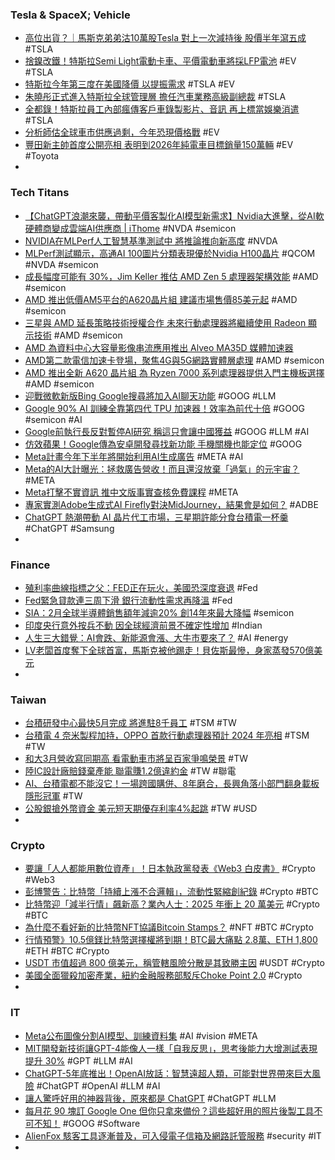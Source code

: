 ### Tesla & SpaceX; Vehicle
- [高位出貨？｜馬斯克弟弟沽10萬股Tesla 對上一次減持後 股價半年瀉五成](https://today.line.me/hk/v2/article/9mrlWRr) #TSLA
- [捨鎳改鐵！特斯拉Semi Light電動卡車、平價電動車將採LFP電池](https://news.cnyes.com/news/id/5138513) #EV #TSLA
- [特斯拉今年第三度在美國降價 以提振需求](https://m.cnyes.com/news/id/5138837) #TSLA #EV
- [朱曉彤正式進入特斯拉全球管理層 擔任汽車業務高級副總裁](https://news.cnyes.com/news/id/5138706) #TSLA
- [全都錄！特斯拉員工內部瘋傳客戶車錄製影片、音訊 再上標當娛樂消遣](https://news.cnyes.com/news/id/5138516) #TSLA
- [分析師估全球車市供應過剩，今年恐現價格戰](https://technews.tw/2023/04/06/car-glut-to-trigger-price-war-in-mid-2023/) #EV
- [豐田新主帥首度公開亮相 表明到2026年純電車目標銷量150萬輛](https://m.cnyes.com/news/id/5138913) #EV #Toyota
-
### Tech Titans
- [【ChatGPT浪潮來襲，帶動平價客製化AI模型新需求】Nvidia大進擊，從AI軟硬體商變成雲端AI供應商 | iThome](https://www.ithome.com.tw/news/156286) #NVDA #semicon
- [NVIDIA在MLPerf人工智慧基準測試中 將推論推向新高度](https://wantrich.chinatimes.com/news/20230406900926-420501) #NVDA
- [MLPerf測試顯示，高通AI 100圖片分類表現優於Nvidia H100晶片](https://tw.stock.yahoo.com/news/mlperf測試顯示-高通ai-100圖片分類表現優於nvidia-h100晶片-003254044.html) #QCOM #NVDA #semicon
- [成長幅度可能有 30%，Jim Keller 推估 AMD Zen 5 處理器架構效能](https://benchlife.info/jim-keller-tenstorrent-unveiled-amd-zen-5-data-center-cpu-performance/) #AMD #semicon
- [AMD 推出低價AM5平台的A620晶片組 建議市場售價85美元起](https://www.computerdiy.com.tw/amd-a620/) #AMD #semicon
- [三星與 AMD 延長策略技術授權合作 未來行動處理器將繼續使用 Radeon 顯示技術](https://www.cool3c.com/article/191746) #AMD #semicon
- [AMD 為資料中心大容量影像串流應用推出 Alveo MA35D 媒體加速器](https://news.xfastest.com/interview/126207/amd-為資料中心大容量影像串流應用推出-alveo-ma35d-媒體加速/)
- [AMD第二款電信加速卡登場，聚焦4G與5G網路實體層處理](https://www.ithome.com.tw/review/156133) #AMD #semicon
- [AMD 推出全新 A620 晶片組 為 Ryzen 7000 系列處理器提供入門主機板選擇](https://gnn.gamer.com.tw/detail.php?sn=247916) #AMD #semicon
- [迎戰微軟新版Bing Google搜尋將加入AI聊天功能](https://m.cnyes.com/news/id/5138499) #GOOG #LLM
- [Google 90% AI 訓練全靠第四代 TPU 加速器！效率為前代十倍](https://www.inside.com.tw/article/31235-google-AI-TPU) #GOOG #semicon #AI
- [Google前執行長反對暫停AI研究 稱這只會讓中國獲益](https://news.cnyes.com/news/id/5138830) #GOOG #LLM #AI
- [仿效蘋果！Google傳為安卓開發尋找新功能  手機關機也能定位](https://3c.ltn.com.tw/news/52689) #GOOG
- [Meta計畫今年下半年將開始利用AI生成廣告](https://www.ithome.com.tw/news/156257) #META #AI
- [Meta的AI大計曝光：拯救廣告營收！而且還沒放棄「過氣」的元宇宙？](https://tw.news.yahoo.com/meta的ai大計曝光-拯救廣告營收-而且還沒放棄-過氣-的元宇宙-065214164.html) #META
- [Meta打擊不實資訊 推中文版事實查核免費課程](https://tw.news.yahoo.com/meta打擊不實資訊-推中文版事實查核免費課程-045516503.html) #META
- [專家實測Adobe生成式AI Firefly對決MidJourney，結果會是如何？](https://www.techbang.com/posts/105220-what-will-be-the-outcome-of-the-fledgling-ai-drawing-adobe) #ADBE
- [ChatGPT 熱潮帶動 AI 晶片代工市場，三星期許能分食台積電一杯羹](https://technews.tw/2023/04/06/three-weeks-may-be-able-to-share-the-ai-chip-foundry-market/) #ChatGPT #Samsung
-
### Finance
- [殖利率曲線指標之父：FED正在玩火，美國恐深度衰退](https://www.moneydj.com/kmdj/news/newsviewer.aspx?a=93c8628f-c83e-4edc-8e01-3551943f68d2) #Fed
- [Fed緊急貸款連三周下滑 銀行流動性需求再降溫](https://news.cnyes.com/news/id/5138519) #Fed
- [SIA：2月全球半導體銷售額年減逾20% 創14年來最大降幅](https://m.cnyes.com/news/id/5138526) #semicon
- [印度央行意外按兵不動 因全球經濟前景不確定性增加](https://news.cnyes.com/news/id/5137731) #Indian
- [人生三大錯覺：AI會跌、新能源會漲、大牛市要來了？](https://m.hk.investing.com/analysis/article-104184) #AI #energy
- [LV老闆首度奪下全球首富，馬斯克被他踢走！貝佐斯最慘，身家蒸發570億美元](https://www.bnext.com.tw/article/74700/the-worlds-billionaires-2023-)
-
### Taiwan
- [台積研發中心最快5月完成 將進駐8千員工](https://ctee.com.tw/news/tech/839384.html) #TSM #TW
- [台積電 4 奈米製程加持，OPPO 首款行動處理器預計 2024 年亮相](https://technews.tw/2023/04/07/oppos-first-mobile-processor-is-expected-to-debut-in-2024/) #TSM #TW
- [和大3月營收寫同期高 看電動車市將呈百家爭鳴榮景](https://news.cnyes.com/news/id/5139029) #TW
- [陸IC設計廠賠錢棄產能 聯電賺1.2億違約金](https://ctee.com.tw/news/china/838992.html) #TW #聯電
- [AI、台積電都不能沒它！一場跨國購併、8年磨合，長興角落小部門翻身載板隱形冠軍](https://today.line.me/tw/v2/article/PGXQNLj) #TW
- [公股銀搶外幣資金 美元短天期優存利率4%起跳](https://news.cnyes.com/news/id/5138842) #TW #USD
-
### Crypto
- [要讓「人人都能用數位資產」！日本執政黨發表《Web3 白皮書》](https://blockcast.it/2023/04/07/japans-ruling-party-published-web3-white-paper-to-promote-industry-growth/) #Crypto #Web3
- [彭博警告：比特幣「持續上漲不合邏輯」，流動性緊縮創紀錄](https://www.blocktempo.com/bloomberg-said-bitcoin-continued-rise-may-be-illogical/) #Crypto #BTC
- [比特幣迎「減半行情」飆新高？業內人士：2025 年衝上 20 萬美元](https://blockcast.it/2023/04/06/bitcoin-on-track-to-hit-180000-in-its-next-halving-cycle-longtime-market-participant-said/) #Crypto #BTC
- [為什麼不看好新的比特幣NFT協議Bitcoin Stamps？](https://m.cnyes.com/news/id/5138777) #NFT #BTC #Crypto
- [行情預警》10.5億鎂比特幣選擇權將到期！BTC最大痛點 2.8萬、ETH 1,800](https://www.blocktempo.com/over-1-billion-btc-and-eth-options-expire-today-shanghai/) #ETH #BTC #Crypto
- [USDT 市值超過 800 億美元，稱管轄風險分散是其致勝主因](https://abmedia.io/usdt-market-cap-over-8e-jurisdictional-diversify-is-key-factor) #USDT #Crypto
- [美國全面獵殺加密產業，紐約金融服務部駁斥Choke Point 2.0](https://abmedia.io/us-hunt-for-crypto-called-choke-point-2-0) #Crypto
-
### IT
- [Meta公布圖像分割AI模型、訓練資料集](https://www.ithome.com.tw/news/156259) #AI #vision #META
- [MIT開發新技術讓GPT-4能像人一樣「自我反思」，思考後能力大增測試表現提升 30%](https://www.techbang.com/posts/105182-gpt-4-increased-ability-after-self-reflection-and-improved) #GPT #LLM #AI
- [ChatGPT-5年底推出！OpenAI放話：智慧遠超人類，可能對世界帶來巨大風險](https://www.blocktempo.com/will-chatgpt-surpass-human-intelligence-gpt-5-to-be-released-at-the-end-of-this-year/) #ChatGPT #OpenAI #LLM #AI
- [讓人驚呼好用的神器背後，原來都是 ChatGPT](https://technews.tw/2023/04/07/all-is-chatgpt/) #ChatGPT #LLM
- [每月花 90 塊訂 Google One 但你只拿來備份？這些超好用的照片後製工具不可不知！](https://agirls.aotter.net/post/62037) #GOOG #Software
- [AlienFox 駭客工具逐漸普及，可入侵電子信箱及網路託管服務](https://technews.tw/2023/04/07/alienfox-hacking-tools-are-gaining-popularity-in-recent-days/) #security #IT
-